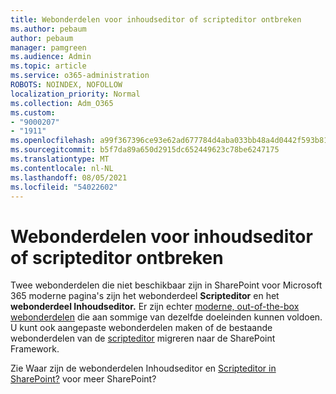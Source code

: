 ```yaml
---
title: Webonderdelen voor inhoudseditor of scripteditor ontbreken
ms.author: pebaum
author: pebaum
manager: pamgreen
ms.audience: Admin
ms.topic: article
ms.service: o365-administration
ROBOTS: NOINDEX, NOFOLLOW
localization_priority: Normal
ms.collection: Adm_O365
ms.custom:
- "9000207"
- "1911"
ms.openlocfilehash: a99f367396ce93e62ad677784d4aba033bb48a4d0442f593b81dfaa607739403
ms.sourcegitcommit: b5f7da89a650d2915dc652449623c78be6247175
ms.translationtype: MT
ms.contentlocale: nl-NL
ms.lasthandoff: 08/05/2021
ms.locfileid: "54022602"
---
```

# <a name="content-editor-or-script-editor-web-parts-are-missing"></a>Webonderdelen voor inhoudseditor of scripteditor ontbreken

Twee webonderdelen die niet beschikbaar zijn in SharePoint voor Microsoft 365 moderne pagina's zijn het webonderdeel **Scripteditor** en het **webonderdeel Inhoudseditor.** Er zijn echter [moderne, out-of-the-box webonderdelen](https://support.microsoft.com/office/ed6cc9ce-8b2a-480c-a655-1b9d7615cdbd#bkmk_outofbox) die aan sommige van dezelfde doeleinden kunnen voldoen. U kunt ook aangepaste webonderdelen maken of de bestaande webonderdelen van de [scripteditor](https://support.microsoft.com/office/ed6cc9ce-8b2a-480c-a655-1b9d7615cdbd#bkmk_custom) migreren naar de SharePoint Framework.  

Zie Waar zijn de webonderdelen Inhoudseditor en [Scripteditor in SharePoint?](https://support.microsoft.com/office/ed6cc9ce-8b2a-480c-a655-1b9d7615cdbd) voor meer SharePoint?
